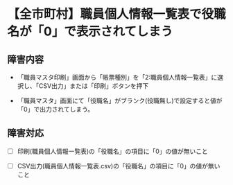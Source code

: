 # 【全市町村】職員個人情報一覧表で役職名が「0」で表示されてしまう

## 障害内容

- 「職員マスタ印刷」画面から「帳票種別」を「2:職員個人情報一覧表」に選択し、「CSV出力」または「印刷」ボタンを押下

- 「職員マスタ」画面にて「役職名」がブランク(役職無し)で設定すると値が「0」で出力されてしまう。

## 障害対応

- [ ]  印刷(職員個人情報一覧表)の「役職名」の項目に「0」の値が無いこと

- [ ] CSV出力(職員個人情報一覧表.csv)の「役職名」の項目に「0」の値が無いこと
